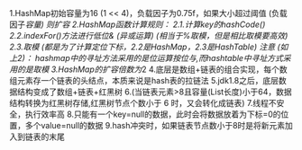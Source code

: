 1.HashMap初始容量为16 (1 << 4)，负载因子为0.75f，如果大小超过阈值 (负载因子*容量) 则扩容
2.HashMap函数计算规则：
    2.1.计算key的hashCode()
    2.2.indexFor()方法进行低位& (异或运算) (相当于%取模，但是相比取模要高效)
    2.3.取模 (都是为了计算定位下标，2.2是HashMap，2.3是HashTable)
注意 (如上2)：
    hashmap中的寻址方法采用的是位运算按位与,而hashtable中寻址方式采用的是取模
3.HashMap的扩容倍数为*2
4.底层是数组+链表的组合实现，每个数组元素存一个链表的头结点，本质来说是hash表的拉链法
5.jdk1.8之后，底层数据结构变成了数组+链表+红黑树
6.(当链表元素>8且容量(List长度)小于64，数据结构转换为红黑树存储,红黑树节点个数小于 6 时，又会转化成链表)
7.线程不安全，执行效率高
8.只能有一个key=null的数据，此时会将数据放着为下标=0的位置，多个value=null的数据
9.hash冲突时，如果链表节点数小于8时是将新元素加入到链表的末尾
